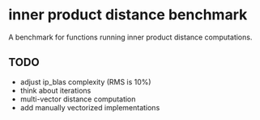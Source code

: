 # inner product distance benchmark

A benchmark for functions running inner product distance computations.

## TODO

- adjust ip_blas complexity (RMS is 10%)
- think about iterations
- multi-vector distance computation
- add manually vectorized implementations
